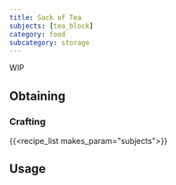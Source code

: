 ```yaml
---
title: Sack of Tea
subjects: [tea_block]
category: food
subcategory: storage
---
```


WIP

Obtaining
---------

### Crafting
{{<recipe_list makes_param="subjects">}}

Usage
-----
